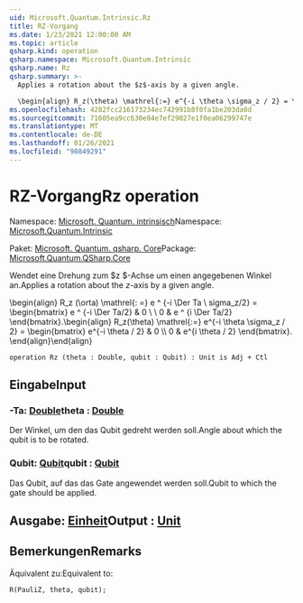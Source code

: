 ```yaml
---
uid: Microsoft.Quantum.Intrinsic.Rz
title: RZ-Vorgang
ms.date: 1/23/2021 12:00:00 AM
ms.topic: article
qsharp.kind: operation
qsharp.namespace: Microsoft.Quantum.Intrinsic
qsharp.name: Rz
qsharp.summary: >-
  Applies a rotation about the $z$-axis by a given angle.

  \begin{align} R_z(\theta) \mathrel{:=} e^{-i \theta \sigma_z / 2} = \begin{bmatrix} e^{-i \theta / 2} & 0 \\\\ 0 & e^{i \theta / 2} \end{bmatrix}. \end{align}
ms.openlocfilehash: 4282fcc216173234ec742991b8f0fa1be203da0d
ms.sourcegitcommit: 71605ea9cc630e84e7ef29027e1f0ea06299747e
ms.translationtype: MT
ms.contentlocale: de-DE
ms.lasthandoff: 01/26/2021
ms.locfileid: "98849291"
---
```

# <a name="rz-operation"></a><span data-ttu-id="e81fd-102">RZ-Vorgang</span><span class="sxs-lookup"><span data-stu-id="e81fd-102">Rz operation</span></span>

<span data-ttu-id="e81fd-103">Namespace: [Microsoft. Quantum. intrinsisch](xref:Microsoft.Quantum.Intrinsic)</span><span class="sxs-lookup"><span data-stu-id="e81fd-103">Namespace: [Microsoft.Quantum.Intrinsic](xref:Microsoft.Quantum.Intrinsic)</span></span>

<span data-ttu-id="e81fd-104">Paket: [Microsoft. Quantum. qsharp. Core](https://nuget.org/packages/Microsoft.Quantum.QSharp.Core)</span><span class="sxs-lookup"><span data-stu-id="e81fd-104">Package: [Microsoft.Quantum.QSharp.Core](https://nuget.org/packages/Microsoft.Quantum.QSharp.Core)</span></span>


<span data-ttu-id="e81fd-105">Wendet eine Drehung zum $z $-Achse um einen angegebenen Winkel an.</span><span class="sxs-lookup"><span data-stu-id="e81fd-105">Applies a rotation about the $z$-axis by a given angle.</span></span>

<span data-ttu-id="e81fd-106">\begin{align} R_z (\orta) \mathrel{: =} e ^ {-i \Der Ta \ sigma_z/2} = \begin{bmatrix} e ^ {-i \Der Ta/2} & 0 \\ \\ 0 & e ^ {i \Der Ta/2} \end{bmatrix}.</span><span class="sxs-lookup"><span data-stu-id="e81fd-106">\begin{align} R_z(\theta) \mathrel{:=} e^{-i \theta \sigma_z / 2} = \begin{bmatrix} e^{-i \theta / 2} & 0 \\\\ 0 & e^{i \theta / 2} \end{bmatrix}.</span></span>
<span data-ttu-id="e81fd-107">\end{align}</span><span class="sxs-lookup"><span data-stu-id="e81fd-107">\end{align}</span></span>

```qsharp
operation Rz (theta : Double, qubit : Qubit) : Unit is Adj + Ctl
```


## <a name="input"></a><span data-ttu-id="e81fd-108">Eingabe</span><span class="sxs-lookup"><span data-stu-id="e81fd-108">Input</span></span>

### <a name="theta--double"></a><span data-ttu-id="e81fd-109">-Ta: [Double](xref:microsoft.quantum.lang-ref.double)</span><span class="sxs-lookup"><span data-stu-id="e81fd-109">theta : [Double](xref:microsoft.quantum.lang-ref.double)</span></span>

<span data-ttu-id="e81fd-110">Der Winkel, um den das Qubit gedreht werden soll.</span><span class="sxs-lookup"><span data-stu-id="e81fd-110">Angle about which the qubit is to be rotated.</span></span>


### <a name="qubit--qubit"></a><span data-ttu-id="e81fd-111">Qubit: [Qubit](xref:microsoft.quantum.lang-ref.qubit)</span><span class="sxs-lookup"><span data-stu-id="e81fd-111">qubit : [Qubit](xref:microsoft.quantum.lang-ref.qubit)</span></span>

<span data-ttu-id="e81fd-112">Das Qubit, auf das das Gate angewendet werden soll.</span><span class="sxs-lookup"><span data-stu-id="e81fd-112">Qubit to which the gate should be applied.</span></span>



## <a name="output--unit"></a><span data-ttu-id="e81fd-113">Ausgabe: [Einheit](xref:microsoft.quantum.lang-ref.unit)</span><span class="sxs-lookup"><span data-stu-id="e81fd-113">Output : [Unit](xref:microsoft.quantum.lang-ref.unit)</span></span>



## <a name="remarks"></a><span data-ttu-id="e81fd-114">Bemerkungen</span><span class="sxs-lookup"><span data-stu-id="e81fd-114">Remarks</span></span>

<span data-ttu-id="e81fd-115">Äquivalent zu:</span><span class="sxs-lookup"><span data-stu-id="e81fd-115">Equivalent to:</span></span>

```qsharp
R(PauliZ, theta, qubit);
```